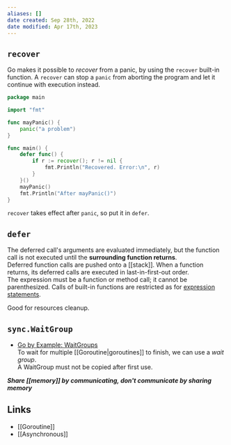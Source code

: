 ```yaml
---
aliases: []
date created: Sep 28th, 2022
date modified: Apr 17th, 2023
---
```

## `recover`
Go makes it possible to _recover_ from a panic, by using the `recover` built-in function. A `recover` can stop a `panic` from aborting the program and let it continue with execution instead.

```go
package main

import "fmt"

func mayPanic() {
    panic("a problem")
}

func main() {
    defer func() {
        if r := recover(); r != nil {
            fmt.Println("Recovered. Error:\n", r)
        }
    }()
    mayPanic()
    fmt.Println("After mayPanic()")
}
```

`recover` takes effect after `panic`, so put it in `defer`.

## `defer`
The deferred call's arguments are evaluated immediately, but the function call is not executed until the **surrounding function returns**.  
Deferred function calls are pushed onto a [[stack]]. When a function returns, its deferred calls are executed in last-in-first-out order.  
The expression must be a function or method call; it cannot be parenthesized. Calls of built-in functions are restricted as for [expression statements](https://go.dev/ref/spec#Expression_statements).

Good for resources cleanup.

## `sync.WaitGroup`
- [Go by Example: WaitGroups](https://gobyexample.com/waitgroups)  
To wait for multiple [[Goroutine|goroutines]] to finish, we can use a _wait group_.  
A WaitGroup must not be copied after first use.

**_Share [[memory]] by communicating, don't communicate by sharing memory_**

## Links
- [[Goroutine]]
- [[Asynchronous]]